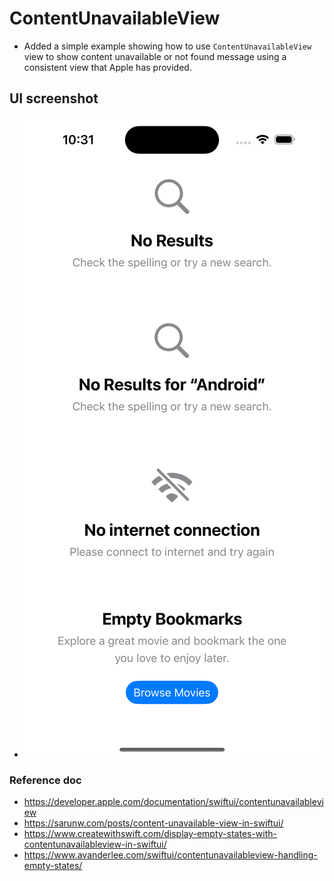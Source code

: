#  ContentUnavailableView

- Added a simple example showing how to use `ContentUnavailableView` view to show content unavailable or not found
  message using a consistent view that Apple has provided.

## UI screenshot
- ![ContentUnavailableViewExample](./ContentUnavailableViewExample.png)

### Reference doc
- https://developer.apple.com/documentation/swiftui/contentunavailableview
- https://sarunw.com/posts/content-unavailable-view-in-swiftui/
- https://www.createwithswift.com/display-empty-states-with-contentunavailableview-in-swiftui/
- https://www.avanderlee.com/swiftui/contentunavailableview-handling-empty-states/
